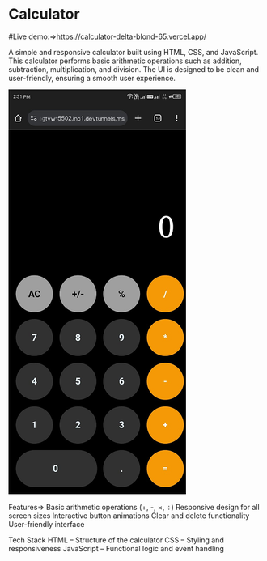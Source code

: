 # Calculator

#Live demo:=>https://calculator-delta-blond-65.vercel.app/

A simple and responsive calculator built using HTML, CSS, and JavaScript. This calculator performs basic arithmetic operations such as addition, subtraction, multiplication, and division. The UI is designed to be clean and user-friendly, ensuring a smooth user experience.

![image alt](https://github.com/Avishkar1414/Calculator/blob/6dd29f6324a408bf3dbf2a9b011e32fe46de4c9e/screenshot.png)

Features=>
Basic arithmetic operations (+, -, ×, ÷)
Responsive design for all screen sizes
Interactive button animations
Clear and delete functionality
User-friendly interface

Tech Stack
HTML – Structure of the calculator
CSS – Styling and responsiveness
JavaScript – Functional logic and event handling
